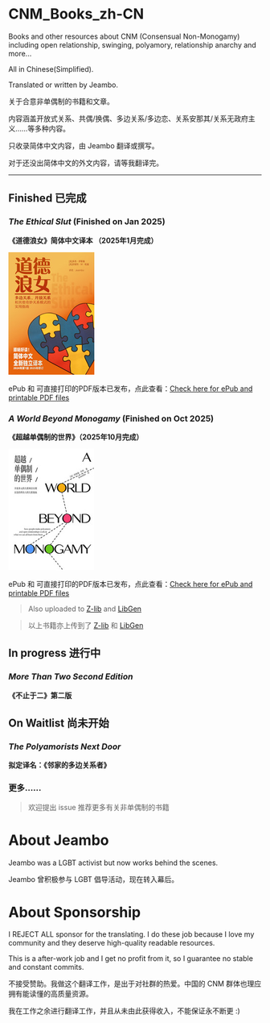 # CNM_Books_zh-CN

Books and other resources about CNM (Consensual Non-Monogamy) including open relationship, swinging, polyamory, relationship anarchy and more...

All in Chinese(Simplified).

Translated or written by Jeambo. 

关于合意非单偶制的书籍和文章。

内容涵盖开放式关系、共偶/换偶、多边关系/多边恋、关系安那其/关系无政府主义……等多种内容。

只收录简体中文内容，由 Jeambo 翻译或撰写。

对于还没出简体中文的外文内容，请等我翻译完。

***

## Finished 已完成

### ***The Ethical Slut*** **(Finished on Jan 2025)**

**《道德浪女》简体中文译本 （2025年1月完成）**

![cover_thumb](https://raw.githubusercontent.com/jeambos/the_ethical_slut_zh-CN/refs/heads/main/cover_art/thumb_mini.jpg "道德浪女中译本封面")

ePub 和 可直接打印的PDF版本已发布，点此查看：[Check here for ePub and printable PDF files](https://github.com/jeambos/the_ethical_slut_zh-CN)

 

### ***A World Beyond Monogamy*** **(Finished on Oct 2025)** 

**《超越单偶制的世界》（2025年10月完成）**

![cover_thumb](https://raw.githubusercontent.com/jeambos/awbm_zh-CN/refs/heads/main/cover_art/thumb_mini.jpg "超越单偶制的世界中译本封面")

ePub 和 可直接打印的PDF版本已发布，点此查看：[Check here for ePub and printable PDF files](https://github.com/jeambos/awbm_zh-CN)

 

> Also uploaded to [Z-lib](https://z-library.sk/booklist/2800822/52f478/jeambos.html) and [LibGen](https://libgen.li/index.php?req=jeambo)

> 以上书籍亦上传到了 [Z-lib](https://z-library.sk/booklist/2800822/52f478/jeambos.html) 和 [LibGen](https://libgen.li/index.php?req=jeambo)


## In progress 进行中

### ***More Than Two*** *Second Edition*

**《不止于二》第二版**

## On Waitlist 尚未开始

### ***The Polyamorists Next Door***

**拟定译名：《邻家的多边关系者》**

### 更多……

> 欢迎提出 issue 推荐更多有关非单偶制的书籍

# About Jeambo 

Jeambo was a LGBT activist but now works behind the scenes. 

Jeambo 曾积极参与 LGBT 倡导活动，现在转入幕后。

# About Sponsorship

I REJECT ALL sponsor for the translating. I do these job because I love my community and they deserve high-quality readable resources. 

This is a after-work job and I get no profit from it, so I guarantee no stable and constant commits.

不接受赞助。我做这个翻译工作，是出于对社群的热爱。中国的 CNM 群体也理应拥有能读懂的高质量资源。

我在工作之余进行翻译工作，并且从未由此获得收入，不能保证永不断更 :)



